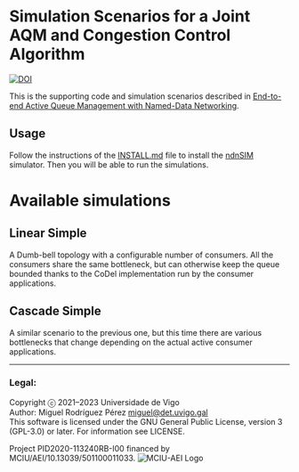 Simulation Scenarios for a Joint AQM and Congestion Control Algorithm
===

[![DOI](https://zenodo.org/badge/595252721.svg)](https://zenodo.org/doi/10.5281/zenodo.10925813)

This is the supporting code and simulation scenarios described in [End-to-end
Active Queue Management with Named-Data
Networking](https://netlab.det.uvigo.es/publication/e2e-aqm-ndn-23/).

Usage
---
Follow the instructions of the [INSTALL.md](INSTALL.md) file to install the
[ndnSIM](https://ndnsim.net) simulator. Then you will be able to run the
simulations.


Available simulations
=====================

Linear Simple
---------------

A Dumb-bell topology with a configurable number of consumers. All the consumers
share the same bottleneck, but can otherwise keep the queue bounded thanks to
the CoDel implementation run by the consumer applications.

Cascade Simple
---------------

A similar scenario to the previous one, but this time there are various
bottlenecks that change depending on the actual active consumer applications.

---
### Legal:
Copyright ⓒ 2021–2023 Universidade de Vigo<br>
Author: Miguel Rodríguez Pérez <miguel@det.uvigo.gal><br>
This software is licensed under the GNU General Public License, version 3 (GPL-3.0) or later. For information see LICENSE.

Project PID2020-113240RB-I00 financed by MCIU/AEI/10.13039/501100011033.
![MCIU-AEI Logo](https://icarus.det.uvigo.es/assets/img/logo-mcin-aei.jpeg)

